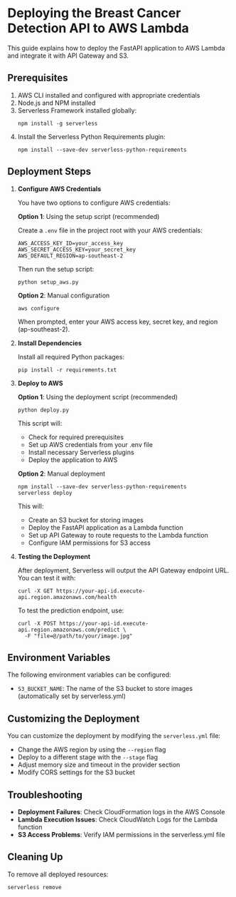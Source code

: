 # Deploying the Breast Cancer Detection API to AWS Lambda

This guide explains how to deploy the FastAPI application to AWS Lambda and integrate it with API Gateway and S3.

## Prerequisites

1. AWS CLI installed and configured with appropriate credentials
2. Node.js and NPM installed
3. Serverless Framework installed globally:
   ```
   npm install -g serverless
   ```
4. Install the Serverless Python Requirements plugin:
   ```
   npm install --save-dev serverless-python-requirements
   ```

## Deployment Steps

1. **Configure AWS Credentials**

   You have two options to configure AWS credentials:
   
   **Option 1**: Using the setup script (recommended)
   
   Create a `.env` file in the project root with your AWS credentials:
   ```
   AWS_ACCESS_KEY_ID=your_access_key
   AWS_SECRET_ACCESS_KEY=your_secret_key
   AWS_DEFAULT_REGION=ap-southeast-2
   ```
   
   Then run the setup script:
   ```
   python setup_aws.py
   ```
   
   **Option 2**: Manual configuration
   ```
   aws configure
   ```
   
   When prompted, enter your AWS access key, secret key, and region (ap-southeast-2).

2. **Install Dependencies**

   Install all required Python packages:
   ```
   pip install -r requirements.txt
   ```

3. **Deploy to AWS**

   **Option 1**: Using the deployment script (recommended)
   ```
   python deploy.py
   ```
   
   This script will:
   - Check for required prerequisites
   - Set up AWS credentials from your .env file
   - Install necessary Serverless plugins
   - Deploy the application to AWS
   
   **Option 2**: Manual deployment
   ```
   npm install --save-dev serverless-python-requirements
   serverless deploy
   ```

   This will:
   - Create an S3 bucket for storing images
   - Deploy the FastAPI application as a Lambda function
   - Set up API Gateway to route requests to the Lambda function
   - Configure IAM permissions for S3 access

4. **Testing the Deployment**

   After deployment, Serverless will output the API Gateway endpoint URL. You can test it with:
   ```
   curl -X GET https://your-api-id.execute-api.region.amazonaws.com/health
   ```

   To test the prediction endpoint, use:
   ```
   curl -X POST https://your-api-id.execute-api.region.amazonaws.com/predict \
     -F "file=@/path/to/your/image.jpg"
   ```

## Environment Variables

The following environment variables can be configured:

- `S3_BUCKET_NAME`: The name of the S3 bucket to store images (automatically set by serverless.yml)

## Customizing the Deployment

You can customize the deployment by modifying the `serverless.yml` file:

- Change the AWS region by using the `--region` flag
- Deploy to a different stage with the `--stage` flag
- Adjust memory size and timeout in the provider section
- Modify CORS settings for the S3 bucket

## Troubleshooting

- **Deployment Failures**: Check CloudFormation logs in the AWS Console
- **Lambda Execution Issues**: Check CloudWatch Logs for the Lambda function
- **S3 Access Problems**: Verify IAM permissions in the serverless.yml file

## Cleaning Up

To remove all deployed resources:
```
serverless remove
```